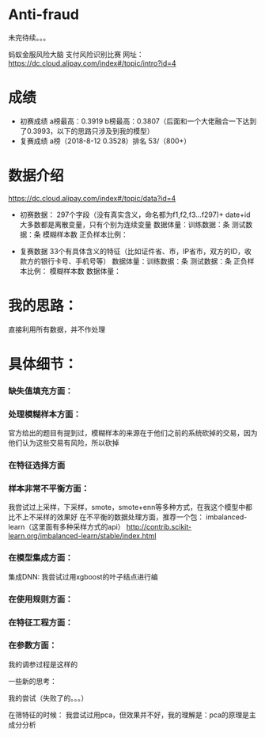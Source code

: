 # Anti-fraud


未完待续。。。

蚂蚁金服风险大脑 支付风险识别比赛
网址：https://dc.cloud.alipay.com/index#/topic/intro?id=4

# 成绩
* 初赛成绩
a榜最高：0.3919
b榜最高：0.3807（后面和一个大佬融合一下达到了0.3993，以下的思路只涉及到我的模型）
* 复赛成绩
a榜（2018-8-12 0.3528）排名 53/（800+）

# 数据介绍
https://dc.cloud.alipay.com/index#/topic/data?id=4
* 初赛数据：
297个字段（没有真实含义，命名都为f1,f2,f3...f297)+ date+id
大多数都是离散变量，只有个别为连续变量
数据体量：训练数据：条  测试数据：条
模糊样本数
正负样本比例：

* 复赛数据
33个有具体含义的特征（比如证件省、市，IP省市，双方的ID，收款方的银行卡号、手机号等）
数据体量：训练数据：条  测试数据：条
正负样本比例：
模糊样本数
数据体量：

# 我的思路：
直接利用所有数据，并不作处理

# 具体细节：

### 缺失值填充方面：

### 处理模糊样本方面：
官方给出的题目有提到过，模糊样本的来源在于他们之前的系统砍掉的交易，因为他们认为这些交易有风险，所以砍掉

### 在特征选择方面

### 样本非常不平衡方面：
我尝试过上采样，下采样，smote，smote+enn等多种方式，在我这个模型中都比不上不采样的效果好
在不平衡的数据处理方面，推荐一个包： imbalanced-learn（这里面有多种采样方式的api）
http://contrib.scikit-learn.org/imbalanced-learn/stable/index.html

### 在模型集成方面：
集成DNN: 我尝试过用xgboost的叶子结点进行编


### 在使用规则方面：

### 在特征工程方面：

### 在参数方面：
 我的调参过程是这样的
 

一些新的思考：


我的尝试（失败了的。。。）

在筛特征的时候：
我尝试过用pca，但效果并不好，我的理解是：pca的原理是主成分分析




